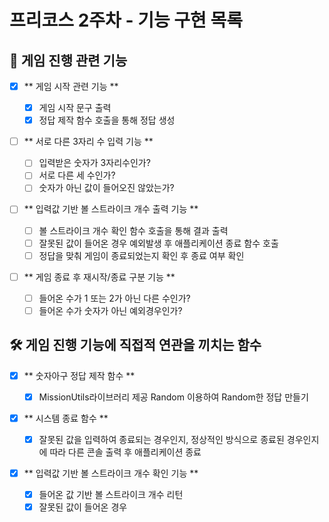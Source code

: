 # 프리코스 2주차 - 기능 구현 목록

## 🎳 게임 진행 관련 기능

- [x] ** 게임 시작 관련 기능 **

  - [x] 게임 시작 문구 출력
  - [x] 정답 제작 함수 호출을 통해 정답 생성

- [ ] ** 서로 다른 3자리 수 입력 기능 **

  - [ ] 입력받은 숫자가 3자리수인가?
  - [ ] 서로 다른 세 수인가?
  - [ ] 숫자가 아닌 값이 들어오진 않았는가?

- [ ] ** 입력값 기반 볼 스트라이크 개수 출력 기능 **

  - [ ] 볼 스트라이크 개수 확인 함수 호출을 통해 결과 출력
  - [ ] 잘못된 값이 들어온 경우 예외발생 후 애플리케이션 종료 함수 호출
  - [ ] 정답을 맞춰 게임이 종료되었는지 확인 후 종료 여부 확인

- [ ] ** 게임 종료 후 재시작/종료 구분 기능 **

  - [ ] 들어온 수가 1 또는 2가 아닌 다른 수인가?
  - [ ] 들어온 수가 숫자가 아닌 예외경우인가?

## 🛠 게임 진행 기능에 직접적 연관을 끼치는 함수

- [x] ** 숫자아구 정답 제작 함수 **

  - [x] MissionUtils라이브러리 제공 Random 이용하여 Random한 정답 만들기

- [x] ** 시스템 종료 함수 **

  - [x] 잘못된 값을 입력하여 종료되는 경우인지, 정상적인 방식으로 종료된 경우인지에 따라 다른 콘솔 출력 후 애플리케이션 종료

- [x] ** 입력값 기반 볼 스트라이크 개수 확인 기능 **

  - [x] 들어온 값 기반 볼 스트라이크 개수 리턴
  - [x] 잘못된 값이 들어온 경우
